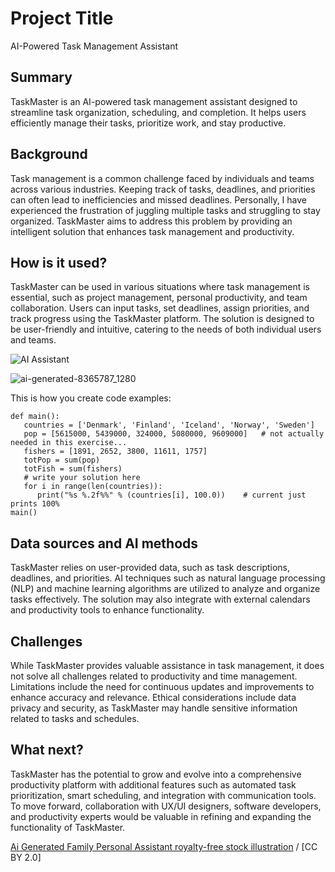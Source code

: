 <!-- This is the markdown template for the final project of the Building AI course, 
created by Reaktor Innovations and University of Helsinki.  -->
# Project Title
AI-Powered Task Management Assistant
## Summary
TaskMaster is an AI-powered task management assistant designed to streamline task organization, scheduling, and completion. It helps users efficiently manage their tasks, prioritize work, and stay productive. 
## Background
Task management is a common challenge faced by individuals and teams across various industries. Keeping track of tasks, deadlines, and priorities can often lead to inefficiencies and missed deadlines. Personally, I have experienced the frustration of juggling multiple tasks and struggling to stay organized. TaskMaster aims to address this problem by providing an intelligent solution that enhances task management and productivity. 
## How is it used?
TaskMaster can be used in various situations where task management is essential, such as project management, personal productivity, and team collaboration. Users can input tasks, set deadlines, assign priorities, and track progress using the TaskMaster platform. The solution is designed to be user-friendly and intuitive, catering to the needs of both individual users and teams.


![AI Assistant](![ai-generated-8365787_1280](https://github.com/omerkolsuz/my-new-project/assets/112700914/31a23ae0-5c3e-4b83-8c1e-baaed400bb77))


![ai-generated-8365787_1280](https://github.com/omerkolsuz/my-new-project/assets/112700914/72382bbf-81fb-4ed7-8357-5d612d70fc41)


This is how you create code examples:
```
def main():
   countries = ['Denmark', 'Finland', 'Iceland', 'Norway', 'Sweden']
   pop = [5615000, 5439000, 324000, 5080000, 9609000]   # not actually needed in this exercise...
   fishers = [1891, 2652, 3800, 11611, 1757]
   totPop = sum(pop)
   totFish = sum(fishers)
   # write your solution here
   for i in range(len(countries)):
      print("%s %.2f%%" % (countries[i], 100.0))    # current just prints 100%
main()
```
## Data sources and AI methods
TaskMaster relies on user-provided data, such as task descriptions, deadlines, and priorities. AI techniques such as natural language processing (NLP) and machine learning algorithms are utilized to analyze and organize tasks effectively. The solution may also integrate with external calendars and productivity tools to enhance functionality.
## Challenges
While TaskMaster provides valuable assistance in task management, it does not solve all challenges related to productivity and time management. Limitations include the need for continuous updates and improvements to enhance accuracy and relevance. Ethical considerations include data privacy and security, as TaskMaster may handle sensitive information related to tasks and schedules.
## What next?
TaskMaster has the potential to grow and evolve into a comprehensive productivity platform with additional features such as automated task prioritization, smart scheduling, and integration with communication tools. To move forward, collaboration with UX/UI designers, software developers, and productivity experts would be valuable in refining and expanding the functionality of TaskMaster.

[Ai Generated Family Personal Assistant royalty-free stock illustration]([https://commons.wikimedia.org/wiki/File:Sleeping_cat_on_her_back.jpg#filelinks](https://pixabay.com/illustrations/ai-generated-family-8365787/)) / [CC BY 2.0]
